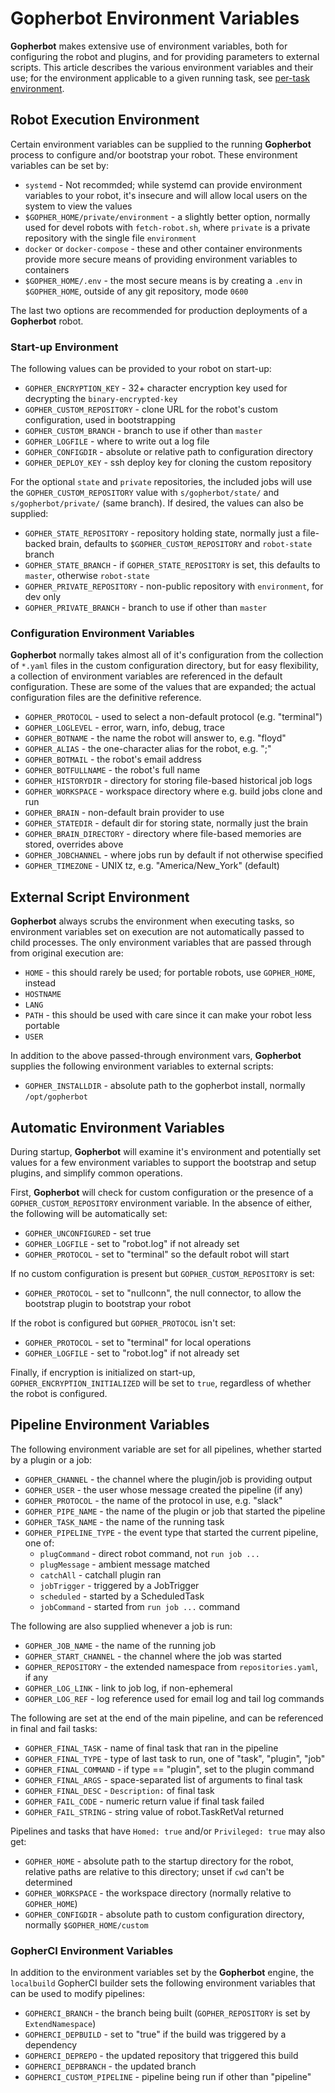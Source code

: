 # Gopherbot Environment Variables

**Gopherbot** makes extensive use of environment variables, both for configuring the robot and plugins, and for providing parameters to external scripts. This article describes the various environment variables and their use; for the environment applicable to a given running task, see [per-task environment](pipelines/TaskEnvironment.md).

## Robot Execution Environment

Certain environment variables can be supplied to the running **Gopherbot** process to configure and/or bootstrap your robot. These environment variables can be set by:

* `systemd` - Not recommded; while systemd can provide environment variables to your robot, it's insecure and will allow local users on the system to view the values
* `$GOPHER_HOME/private/environment` - a slightly better option, normally used for devel robots with `fetch-robot.sh`, where `private` is a private repository with the single file `environment`
* `docker` or `docker-compose` - these and other container environments provide more secure means of providing environment variables to containers
* `$GOPHER_HOME/.env` - the most secure means is by creating a `.env` in `$GOPHER_HOME`, outside of any git repository, mode `0600`

The last two options are recommended for production deployments of a **Gopherbot** robot.

### Start-up Environment

The following values can be provided to your robot on start-up:

* `GOPHER_ENCRYPTION_KEY` - 32+ character encryption key used for decrypting the `binary-encrypted-key`
* `GOPHER_CUSTOM_REPOSITORY` - clone URL for the robot's custom configuration, used in bootstrapping
* `GOPHER_CUSTOM_BRANCH` - branch to use if other than `master`
* `GOPHER_LOGFILE` - where to write out a log file
* `GOPHER_CONFIGDIR` - absolute or relative path to configuration directory
* `GOPHER_DEPLOY_KEY` - ssh deploy key for cloning the custom repository

For the optional `state` and `private` repositories, the included jobs will use the `GOPHER_CUSTOM_REPOSITORY` value with `s/gopherbot/state/` and `s/gopherbot/private/` (same branch). If desired, the values can also be supplied:
* `GOPHER_STATE_REPOSITORY` - repository holding state, normally just a file-backed brain, defaults to `$GOPHER_CUSTOM_REPOSITORY` and `robot-state` branch
* `GOPHER_STATE_BRANCH` - if `GOPHER_STATE_REPOSITORY` is set, this defaults to `master`, otherwise `robot-state`
* `GOPHER_PRIVATE_REPOSITORY` - non-public repository with `environment`, for dev only
* `GOPHER_PRIVATE_BRANCH` - branch to use if other than `master`

### Configuration Environment Variables

**Gopherbot** normally takes almost all of it's configuration from the collection of `*.yaml` files in the custom configuration directory, but for easy flexibility, a collection of environment variables are referenced in the default configuration. These are some of the values that are expanded; the actual configuration files are the definitive reference.

* `GOPHER_PROTOCOL` - used to select a non-default protocol (e.g. "terminal")
* `GOPHER_LOGLEVEL` - error, warn, info, debug, trace
* `GOPHER_BOTNAME` - the name the robot will answer to, e.g. "floyd"
* `GOPHER_ALIAS` - the one-character alias for the robot, e.g. ";"
* `GOPHER_BOTMAIL` - the robot's email address
* `GOPHER_BOTFULLNAME` - the robot's full name
* `GOPHER_HISTORYDIR` - directory for storing file-based historical job logs
* `GOPHER_WORKSPACE` - workspace directory where e.g. build jobs clone and run
* `GOPHER_BRAIN` - non-default brain provider to use
* `GOPHER_STATEDIR` - default dir for storing state, normally just the brain
* `GOPHER_BRAIN_DIRECTORY` - directory where file-based memories are stored, overrides above
* `GOPHER_JOBCHANNEL` - where jobs run by default if not otherwise specified
* `GOPHER_TIMEZONE` - UNIX tz, e.g. "America/New_York" (default)

## External Script Environment

**Gopherbot** always scrubs the environment when executing tasks, so environment variables set on execution are not automatically passed to child processes. The only environment variables that are passed through from original execution are:
* `HOME` - this should rarely be used; for portable robots, use `GOPHER_HOME`, instead
* `HOSTNAME`
* `LANG`
* `PATH` - this should be used with care since it can make your robot less portable
* `USER`

In addition to the above passed-through environment vars, **Gopherbot** supplies the following environment variables to external scripts:
* `GOPHER_INSTALLDIR` - absolute path to the gopherbot install, normally `/opt/gopherbot`

## Automatic Environment Variables

During startup, **Gopherbot** will examine it's environment and potentially set values for a few environment variables to support the bootstrap and setup plugins, and simplify common operations.

First, **Gopherbot** will check for custom configuration or the presence of a `GOPHER_CUSTOM_REPOSITORY` environment variable. In the absence of either, the following will be automatically set:
* `GOPHER_UNCONFIGURED` - set true
* `GOPHER_LOGFILE` - set to "robot.log" if not already set
* `GOPHER_PROTOCOL` - set to "terminal" so the default robot will start

If no custom configuration is present but `GOPHER_CUSTOM_REPOSITORY` is set:
* `GOPHER_PROTOCOL` - set to "nullconn", the null connector, to allow the bootstrap plugin to bootstrap your robot

If the robot is configured but `GOPHER_PROTOCOL` isn't set:
* `GOPHER_PROTOCOL` - set to "terminal" for local operations
* `GOPHER_LOGFILE` - set to "robot.log" if not already set

Finally, if encryption is initialized on start-up, `GOPHER_ENCRYPTION_INITIALIZED` will be set to `true`, regardless of whether the robot is configured.

## Pipeline Environment Variables
The following environment variable are set for all pipelines, whether started by a plugin or a job:
* `GOPHER_CHANNEL` - the channel where the plugin/job is providing output
* `GOPHER_USER` - the user whose message created the pipeline (if any)
* `GOPHER_PROTOCOL` - the name of the protocol in use, e.g. "slack"
* `GOPHER_PIPE_NAME` - the name of the plugin or job that started the pipeline
* `GOPHER_TASK_NAME` - the name of the running task
* `GOPHER_PIPELINE_TYPE` - the event type that started the current pipeline, one of:
    * `plugCommand` - direct robot command, not `run job ...`
    * `plugMessage` - ambient message matched
    * `catchAll` - catchall plugin ran
    * `jobTrigger` - triggered by a JobTrigger
    * `scheduled` - started by a ScheduledTask
    * `jobCommand` - started from `run job ...` command

The following are also supplied whenever a job is run:
* `GOPHER_JOB_NAME` - the name of the running job
* `GOPHER_START_CHANNEL` - the channel where the job was started
* `GOPHER_REPOSITORY` - the extended namespace from `repositories.yaml`, if any
* `GOPHER_LOG_LINK` - link to job log, if non-ephemeral
* `GOPHER_LOG_REF` - log reference used for email log and tail log commands

The following are set at the end of the main pipeline, and can be referenced in final and fail tasks:
* `GOPHER_FINAL_TASK` - name of final task that ran in the pipeline
* `GOPHER_FINAL_TYPE` - type of last task to run, one of "task", "plugin", "job"
* `GOPHER_FINAL_COMMAND` - if type == "plugin", set to the plugin command
* `GOPHER_FINAL_ARGS` - space-separated list of arguments to final task
* `GOPHER_FINAL_DESC` - `Description:` of final task
* `GOPHER_FAIL_CODE` - numeric return value if final task failed
* `GOPHER_FAIL_STRING` - string value of robot.TaskRetVal returned

Pipelines and tasks that have `Homed: true` and/or `Privileged: true` may also get:
* `GOPHER_HOME` - absolute path to the startup directory for the robot, relative paths are relative to this directory; unset if `cwd` can't be determined
* `GOPHER_WORKSPACE` - the workspace directory (normally relative to `GOPHER_HOME`)
* `GOPHER_CONFIGDIR` - absolute path to custom configuration directory, normally `$GOPHER_HOME/custom`

### GopherCI Environment Variables

In addition to the environment variables set by the **Gopherbot** engine, the `localbuild` GopherCI builder sets the following environment variables that can be used to modify pipelines:
* `GOPHERCI_BRANCH` - the branch being built (`GOPHER_REPOSITORY` is set by `ExtendNamespace`)
* `GOPHERCI_DEPBUILD` - set to "true" if the build was triggered by a dependency
* `GOPHERCI_DEPREPO` - the updated repository that triggered this build
* `GOPHERCI_DEPBRANCH` - the updated branch
* `GOPHERCI_CUSTOM_PIPELINE` - pipeline being run if other than "pipeline"

